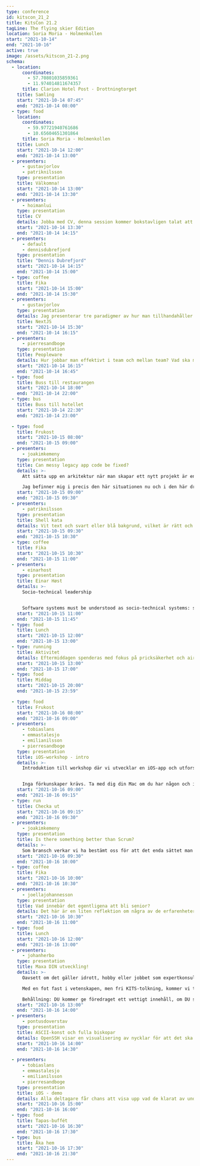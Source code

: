 ```yaml
---
type: conference
id: kitscon_21_2
title: KitsCon 21.2
tagLine: The flying skier Edition
location: Soria Moria - Holmenkollen
start: "2021-10-14"
end: "2021-10-16"
active: true
image: /assets/kitscon_21-2.png
schema:
  - location:
      coordinates:
        - 57.70801035859361
        - 11.974014811674357
      title: Clarion Hotel Post - Drottningtorget
    title: Samling
    start: "2021-10-14 07:45"
    end: "2021-10-14 08:00"
  - type: food
    location:
      coordinates:
        - 59.97721940761686
        - 10.65604651301864
      title: Soria Moria - Holmenkollen
    title: Lunch
    start: "2021-10-14 12:00"
    end: "2021-10-14 13:00"
  - presenters:
      - gustavjorlov
      - patriknilsson
    type: presentation
    title: Välkomna!
    start: "2021-10-14 13:00"
    end: "2021-10-14 13:30"
  - presenters:
      - hoimanlui
    type: presentation
    title: CV
    details: Jobba med CV, denna session kommer bokstavligen talat att öppna din ögon
    start: "2021-10-14 13:30"
    end: "2021-10-14 14:15"
  - presenters:
      - default
      - dennisdubrefjord
    type: presentation
    title: "Dennis Dubrefjord"
    start: "2021-10-14 14:15"
    end: "2021-10-14 15:00"
  - type: coffee
    title: Fika
    start: "2021-10-14 15:00"
    end: "2021-10-14 15:30"
  - presenters:
      - gustavjorlov
    type: presentation
    details: Jag presenterar tre paradigmer av hur man tillhandahåller en hemsida på snabbaste, flexiblaste och enklaste sätt. Försök har gjorts under åren att utnyttja den senaste inom tekniken, men alla gånger har det funnits kompromisser. NextJS försöker bita i det stora stycket genom att erbjuda utvecklaren möjlighet att välja paradigm och dessutom ska det enligt uppgift vara lätt. Jag ska försöka övertyga er om detta.
    title: NextJS
    start: "2021-10-14 15:30"
    end: "2021-10-14 16:15"
  - presenters:
      - pierresandboge
    type: presentation
    title: Peopleware
    details: Hur jobbar man effektivt i team och mellan team? Vad ska man göra och vad ska man inte göra? Vi går igenom sambandet mellan organisation och arkitektur, olika typer av team, samarbetsformer med mera.
    start: "2021-10-14 16:15"
    end: "2021-10-14 16:45"
  - type: food
    title: Buss till restaurangen
    start: "2021-10-14 18:00"
    end: "2021-10-14 22:00"
  - type: bus
    title: Buss till hotellet
    start: "2021-10-14 22:30"
    end: "2021-10-14 23:00"

  - type: food
    title: Frukost
    start: "2021-10-15 08:00"
    end: "2021-10-15 09:00"
  - presenters:
      - joakimkemeny
    type: presentation
    title: Can messy legacy app code be fixed?
    details: >-
      Att sätta upp en arkitektur när man skapar ett nytt projekt är en sak men vad gör man när man kommer in i ett projekt utan arkitektur eller ännu värre – en riktigt dålig, och hur kan man hålla sin arkitektur relevant över tid allt eftersom nya tekniker och sätt att utveckla kommer fram.

      Jag befinner mig i precis den här situationen nu och i den här dragningen tänkte jag beskriva hur jag attackerar problemet, hur jag förhoppningsvis tar mig framåt och hur jag undviker att hamna i ett fem år långt NextGen-projekt.
    start: "2021-10-15 09:00"
    end: "2021-10-15 09:30"
  - presenters:
      - patriknilsson
    type: presentation
    title: Shell kata
    details: Vit text och svart eller blå bakgrund, vilket är rätt och hur gör man egentligen. Hands on keys and eyes focused forwards!
    start: "2021-10-15 09:30"
    end: "2021-10-15 10:30"
  - type: coffee
    title: Fika
    start: "2021-10-15 10:30"
    end: "2021-10-15 11:00"
  - presenters:
      - einarhost
    type: presentation
    title: Einar Høst
    details: >-
      Socio-technical leadership


      Software systems must be understood as socio-technical systems: software products are intertwined with the organizations that build them. Organizational forces shape the software, which in turn shapes the organization, locking both into certain structures and patterns that can be difficult to change. This reality is what we need to engage with if we want to have impact as software developers, if we want our ideas to count, if we want to influence the culture we work in and shape the software being built. It's not enough to be tech-proficient. We must be able to communicate clearly and honestly, to build trust and collaborate effectively, to gain support for your ideas, to understand and empathize with the concerns and priorities of others, to negotiate fairly, to give and take, to choose which battles to fight and which to leave alone. But that's easy to say - how do we do it in practice? How do we build the necessary skills? How do we practice?
    start: "2021-10-15 11:00"
    end: "2021-10-15 11:45"
  - type: food
    title: Lunch
    start: "2021-10-15 12:00"
    end: "2021-10-15 13:00"
  - type: running
    title: Aktivitet
    details: Eftermiddagen spenderas med fokus på pricksäkerhet och airtime.
    start: "2021-10-15 13:00"
    end: "2021-10-15 17:00"
  - type: food
    title: Middag
    start: "2021-10-15 20:00"
    end: "2021-10-15 23:59"

  - type: food
    title: Frukost
    start: "2021-10-16 08:00"
    end: "2021-10-16 09:00"
  - presenters:
      - tobiaslans
      - emmastalesjo
      - emilianilsson
      - pierresandboge
    type: presentation
    title: iOS-workshop - intro
    details: >-
      Introduktion till workshop där vi utvecklar en iOS-app och utforskar Apples utvecklingsmiljö. Lär dig koda med SwiftUI och förvänta dig att ha din egen app på din iPhone eller iPad. 


      Inga förkunskaper krävs. Ta med dig din Mac om du har någon och installera Xcode innan.
    start: "2021-10-16 09:00"
    end: "2021-10-16 09:15"
  - type: run
    title: Checka ut
    start: "2021-10-16 09:15"
    end: "2021-10-16 09:30"
  - presenters:
      - joakimkemeny
    type: presentation
    title: Is there something better than Scrum?
    details: >-
      Som bransch verkar vi ha bestämt oss för att det enda sättet man kan bygga mjukvara på är med agila metoder och med det menar man nästan alltid Scrum eller SAFe. Är det verkligen det bästa vi har att komma med eller finns det någonting bättre?
    start: "2021-10-16 09:30"
    end: "2021-10-16 10:00"
  - type: coffee
    title: Fika
    start: "2021-10-16 10:00"
    end: "2021-10-16 10:30"
  - presenters:
      - joellajohannesson
    type: presentation
    title: Vad innebär det egentligena att bli senior?
    details: Det här är en liten reflektion om några av de erfarenheterna jag har haft än så länge och förhoppningsvis leder det till en diskussion om andras erfarenheter inom ämnet.
    start: "2021-10-16 10:30"
    end: "2021-10-16 11:00"
  - type: food
    title: Lunch
    start: "2021-10-16 12:00"
    end: "2021-10-16 13:00"
  - presenters:
      - johanherbo
    type: presentation
    title: Maxa DIN utveckling!
    details: >-
      Oavsett om det gäller idrott, hobby eller jobbet som expertkonsult, så bygger det på att DU maxar DIN träning!

      Med en fot fast i vetenskapen, men fri KITS-tolkning, kommer vi ta oss igenom några av de huvudteser som driver en del av Polisens nationella operativa avdelning (NOA) och dess utbildning framåt.

      Behållning: DU kommer ge föredraget ett vettigt innehåll, om DU ser hur du kan nyttja tipsen i din vardag. Om inte, så är det lättsam timmes färd mot en trevlig afton i goda kollegors sällskap i Oslo.
    start: "2021-10-16 13:00"
    end: "2021-10-16 14:00"
  - presenters:
      - pontusdoverstav
    type: presentation
    title: ASCII-konst och fulla biskopar
    details: OpenSSH visar en visualisering av nycklar för att det ska vara lättare att verifiera att en nyckeln är den man förväntar sig. Men hur skapas denna visualisering, och är algoritmen bakom den säker?
    start: "2021-10-16 14:00"
    end: "2021-10-16 14:30"

  - presenters:
      - tobiaslans
      - emmastalesjo
      - emilianilsson
      - pierresandboge
    type: presentation
    title: iOS - demo
    details: Alla deltagare får chans att visa upp vad de klarat av under dagen. Svårigheter, misslyckanden och motgångar välkomnas men även braksuccéer!
    start: "2021-10-16 15:00"
    end: "2021-10-16 16:00"
  - type: food
    title: Tapas-buffét
    start: "2021-10-16 16:30"
    end: "2021-10-16 17:30"
  - type: bus
    title: Åka hem
    start: "2021-10-16 17:30"
    end: "2021-10-16 21:30"
---
```

